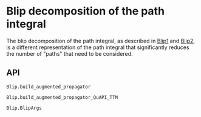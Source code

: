 # Blip decomposition of the path integral
The blip decomposition of the path integral, as described in [Blip1](https://aip.scitation.org/doi/10.1063/1.4896736) and [Blip2](https://dx.doi.org/10.1063/1.4979197), is a different representation of the path integral that significantly reduces the number of "paths" that need to be considered.

## API
```@docs
Blip.build_augmented_propagator
```

```@docs
Blip.build_augmented_propagator_QuAPI_TTM
```

```@docs
Blip.BlipArgs
```